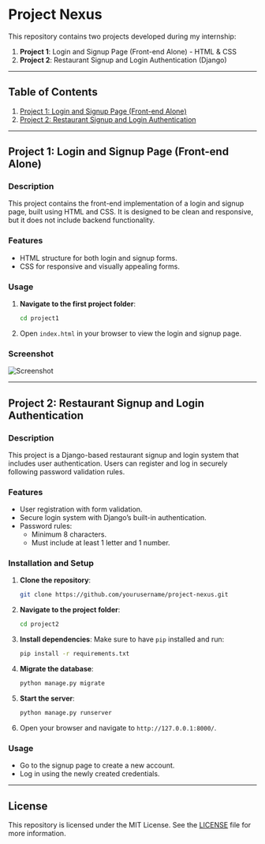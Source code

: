 # Project Nexus

This repository contains two projects developed during my internship:

1. **Project 1**: Login and Signup Page (Front-end Alone) - HTML & CSS
2. **Project 2**: Restaurant Signup and Login Authentication (Django)

---

## Table of Contents
1. [Project 1: Login and Signup Page (Front-end Alone)](#project-1-login-and-signup-page-front-end-alone)
2. [Project 2: Restaurant Signup and Login Authentication](#project-2-restaurant-signup-and-login-authentication)

---

## Project 1: Login and Signup Page (Front-end Alone)

### Description
This project contains the front-end implementation of a login and signup page, built using HTML and CSS. It is designed to be clean and responsive, but it does not include backend functionality.

### Features
- HTML structure for both login and signup forms.
- CSS for responsive and visually appealing forms.

### Usage
1. **Navigate to the first project folder**:
    ```bash
    cd project1
    ```
2. Open `index.html` in your browser to view the login and signup page.

### Screenshot
![Screenshot](path_to_screenshot_if_any)

---

## Project 2: Restaurant Signup and Login Authentication

### Description
This project is a Django-based restaurant signup and login system that includes user authentication. Users can register and log in securely following password validation rules.

### Features
- User registration with form validation.
- Secure login system with Django’s built-in authentication.
- Password rules:
  - Minimum 8 characters.
  - Must include at least 1 letter and 1 number.

### Installation and Setup
1. **Clone the repository**:
    ```bash
    git clone https://github.com/yourusername/project-nexus.git
    ```
2. **Navigate to the project folder**:
    ```bash
    cd project2
    ```
3. **Install dependencies**:
    Make sure to have `pip` installed and run:
    ```bash
    pip install -r requirements.txt
    ```
4. **Migrate the database**:
    ```bash
    python manage.py migrate
    ```
5. **Start the server**:
    ```bash
    python manage.py runserver
    ```
6. Open your browser and navigate to `http://127.0.0.1:8000/`.

### Usage
- Go to the signup page to create a new account.
- Log in using the newly created credentials.

---

## License
This repository is licensed under the MIT License. See the [LICENSE](LICENSE) file for more information.
